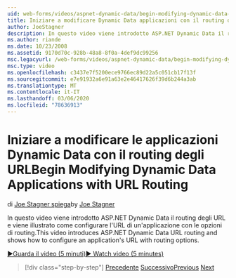 ```yaml
---
uid: web-forms/videos/aspnet-dynamic-data/begin-modifying-dynamic-data-applications-with-url-routing
title: Iniziare a modificare Dynamic Data applicazioni con il routing degli URL | Microsoft Docs
author: JoeStagner
description: In questo video viene introdotto ASP.NET Dynamic Data il routing degli URL e viene illustrato come configurare l'URL di un'applicazione con le opzioni di routing.
ms.author: riande
ms.date: 10/23/2008
ms.assetid: 9170d70c-928b-48a8-8f0a-4def9dc99256
msc.legacyurl: /web-forms/videos/aspnet-dynamic-data/begin-modifying-dynamic-data-applications-with-url-routing
msc.type: video
ms.openlocfilehash: c3437e7f5200ece9766ec89d22a5c051cb17f13f
ms.sourcegitcommit: e7e91932a6e91a63e2e46417626f39d6b244a3ab
ms.translationtype: MT
ms.contentlocale: it-IT
ms.lasthandoff: 03/06/2020
ms.locfileid: "78636913"
---
```

# <a name="begin-modifying-dynamic-data-applications-with-url-routing"></a><span data-ttu-id="2595d-103">Iniziare a modificare le applicazioni Dynamic Data con il routing degli URL</span><span class="sxs-lookup"><span data-stu-id="2595d-103">Begin Modifying Dynamic Data Applications with URL Routing</span></span>

<span data-ttu-id="2595d-104">di [Joe Stagner spiega](https://github.com/JoeStagner)</span><span class="sxs-lookup"><span data-stu-id="2595d-104">by [Joe Stagner](https://github.com/JoeStagner)</span></span>

<span data-ttu-id="2595d-105">In questo video viene introdotto ASP.NET Dynamic Data il routing degli URL e viene illustrato come configurare l'URL di un'applicazione con le opzioni di routing.</span><span class="sxs-lookup"><span data-stu-id="2595d-105">This video introduces ASP.NET Dynamic Data URL routing and shows how to configure an application's URL with routing options.</span></span>

[<span data-ttu-id="2595d-106">&#9654;Guarda il video (5 minuti)</span><span class="sxs-lookup"><span data-stu-id="2595d-106">&#9654; Watch video (5 minutes)</span></span>](https://channel9.msdn.com/Blogs/ASP-NET-Site-Videos/begin-modifying-dynamic-data-applications-with-url-routing)

> [!div class="step-by-step"]
> <span data-ttu-id="2595d-107">[Precedente](begin-editing-the-templates-in-aspnet-dynamic-data-applications.md)
> [Successivo](enable-in-line-editing-in-aspnet-dynamic-data-applications.md)</span><span class="sxs-lookup"><span data-stu-id="2595d-107">[Previous](begin-editing-the-templates-in-aspnet-dynamic-data-applications.md)
[Next](enable-in-line-editing-in-aspnet-dynamic-data-applications.md)</span></span>

